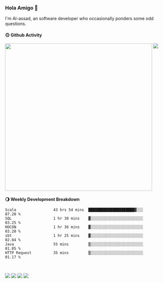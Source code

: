 ### Hola Amigo 🤣   

I'm Al-assad, an software developer who occasionally ponders some odd questions.  
 
#### 🙃 Github Activity 
<div>
  <img src="https://github-readme-stats.vercel.app/api?username=al-assad&show_icons=true" align="top" style="display: inline-block;" width="480"/>
  <img src="https://github-readme-stats.vercel.app/api/top-langs/?username=al-assad&hide=css,html&langs_count=8&layout=compact" align="top" style="display: inline-block;"/>
</div>

#### 🌖 Weekly Development Breakdown
<!--START_SECTION:waka-->

```text
Scala                 43 hrs 54 mins  █████████████████████▓░░░   87.20 %
SQL                   1 hr 38 mins    ▓░░░░░░░░░░░░░░░░░░░░░░░░   03.25 %
HOCON                 1 hr 36 mins    ▓░░░░░░░░░░░░░░░░░░░░░░░░   03.20 %
sbt                   1 hr 25 mins    ▓░░░░░░░░░░░░░░░░░░░░░░░░   02.84 %
Java                  55 mins         ▒░░░░░░░░░░░░░░░░░░░░░░░░   01.85 %
HTTP Request          35 mins         ▒░░░░░░░░░░░░░░░░░░░░░░░░   01.17 %
```

<!--END_SECTION:waka-->

<br>

<a href="https://twitter.com/Alassad_dev"><img src="https://img.shields.io/badge/Twitter-@Alassad__dev-blue?style=flat&logo=twitter" /></a>
<a href="https://t.me/alassad_dev"><img src="https://img.shields.io/badge/Telegram-@alassad__dev-orange?style=flat&logo=telegram" /></a>
<a href="https://assad.notion.site"><img src="https://img.shields.io/badge/Notion-Al--assad's_Blog-red?style=flat&logo=notion" /></a>
<a href="https://assad.notion.site/Notes-0dbfb98e35034fd5ba4a21cea8006145"><img src="https://img.shields.io/badge/Notion-Al--assad's_Note-yellow?style=flat&logo=notion" /></a>

